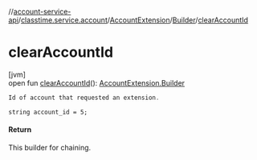//[account-service-api](../../../../index.md)/[classtime.service.account](../../index.md)/[AccountExtension](../index.md)/[Builder](index.md)/[clearAccountId](clear-account-id.md)

# clearAccountId

[jvm]\
open fun [clearAccountId](clear-account-id.md)(): [AccountExtension.Builder](index.md)

```kotlin
Id of account that requested an extension. 

```
`string account_id = 5;`

#### Return

This builder for chaining.
